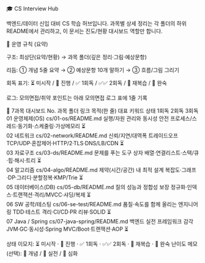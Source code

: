 🎓 CS Interview Hub

백엔드/데이터 신입 대비 CS 학습 허브입니다.
과목별 상세 정리는 각 폴더의 하위 README에서 관리하고, 이 문서는 진도/현황 대시보드 역할만 합니다.

🧭 운영 규칙 (요약)

구조: 최상단(요약/현황) → 과목 폴더(깊은 정리·그림·예상문항)

리듬: ① 개념 5줄 요약 → ② 예상문항 10개 말하기 → ③ 흐름/그림 그리기

회독 표기: ⏳ 미시작 / 🔄 진행 / ✅ 1회독 / ✅✅ 2회독 / 🔁 재복습 / 🚀 완숙

로그: 모의면접/취약 포인트는 아래 모의면접 로그 표에 1줄 기록

📌 7과목 대시보드
No.	과목	폴더 링크	목적(한 줄)	대표 키워드	상태	1회독	2회독	3회독
01	운영체제(OS)	cs/01-os/README.md	실행/자원 관리와 동시성 안전	프로세스/스레드·동기화·스케줄링·가상메모리	⏳			
02	네트워크	cs/02-network/README.md	신뢰/지연/대역폭 트레이드오프	TCP/UDP·혼잡제어·HTTP/2·TLS·DNS/LB/CDN	⏳			
03	자료구조	cs/03-ds/README.md	문제를 푸는 도구 상자	배열·연결리스트·스택/큐·힙·해시·트리	⏳			
04	알고리즘	cs/04-algo/README.md	제약(시간/공간) 내 최적 설계	복잡도·그래프·DP·그리디·분할정복·KMP/Trie	⏳			
05	데이터베이스(DB)	cs/05-db/README.md	질의 성능과 정합성 보장	정규화·인덱스·트랜잭션·격리/MVCC·샤딩/복제	⏳			
06	SW 공학/테스팅	cs/06-se-test/README.md	품질·속도를 함께 올리는 엔지니어링	TDD·테스트 격리·CI/CD·PR 리뷰·SOLID	⏳			
07	Java / Spring	cs/07-java-spring/README.md	백엔드 실전 프레임워크 감각	JVM·GC·동시성·Spring MVC/Boot·트랜잭션·AOP	⏳			

상태 이모지: ⏳ 미시작 · 🔄 진행 · ✅ 1회독 · ✅✅ 2회독 · 🔁 재복습 · 🚀 완숙
난이도 메모(선택): 🥈 개념 / 🥇 실전 / 💎 심화
